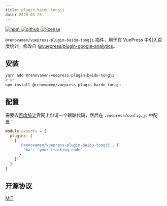 ```yaml
---
title: plugin-baidu-tongji
date: 2020-03-26
---
```


<p>
  <a href="https://www.npmjs.com/package/@renovamen/vuepress-plugin-baidu-tongji" target="_blank">
    <img src="https://img.shields.io/npm/v/@renovamen/vuepress-plugin-baidu-tongji.svg?style=flat-square&logo=npm" style="display: inline; margin: 0" alt="npm">
  </a>
  <a href="https://github.com/Renovamen/vuepress-theme-gungnir/tree/main/packages/plugins/baidu-tongji" target="_blank">
    <img src="https://img.shields.io/badge/GitHub-@renovamen/vuepress--plugin--baidu--tongji-26A2FF?style=flat-square&logo=github" style="display: inline; margin: 0" alt="github">
  </a>
  <a href="https://github.com/Renovamen/vuepress-theme-gungnir/blob/main/packages/plugins/baidu-tongji/LICENSE" target="_blank">
    <img src="https://img.shields.io/badge/License-MIT-green?style=flat-square" style="display: inline; margin: 0" alt="license">
  </a>
</p>

`@renovamen/vuepress-plugin-baidu-tongji` 插件，用于在 VuePress 中引入百度统计。修改自 [@vuepress/plugin-google-analytics](https://v1.vuepress.vuejs.org/plugin/official/plugin-google-analytics.html)。


## 安装

```bash
yarn add @renovamen/vuepress-plugin-baidu-tongji
# or
npm install @renovamen/vuepress-plugin-baidu-tongji
```


## 配置

需要去[百度统计](https://tongji.baidu.com/web/welcome/login)官网上申请一个跟踪代码，然后在 `.vuepress/config.js` 中配置：

```js
module.exports = {
  plugins: [
    [
      '@renovamen/vuepress-plugin-baidu-tongji', {
        'ba': 'your-tracking-code'
      }
    ]
  ]
}
```


## 开源协议

[MIT](https://github.com/Renovamen/vuepress-theme-gungnir/blob/main/packages/plugins/baidu-tongji/LICENSE)
